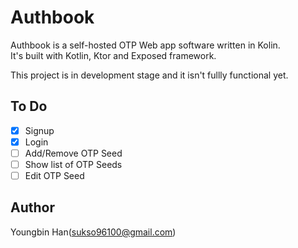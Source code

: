 # Authbook

Authbook is a self-hosted OTP Web app software written in Kolin.  
It's built with Kotlin, Ktor and Exposed framework.

This project is in development stage and it isn't fullly functional yet.

## To Do
- [x] Signup
- [x] Login
- [ ] Add/Remove OTP Seed
- [ ] Show list of OTP Seeds
- [ ] Edit OTP Seed
 
## Author
Youngbin Han(sukso96100@gmail.com)
